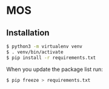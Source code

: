 # MOS

## Installation
```bash
$ python3 -m virtualenv venv
$ . venv/bin/activate
$ pip install -r requirements.txt
```

When you update the package list run:
``` bash
$ pip freeze > requirements.txt
```
